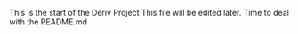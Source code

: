 This is the start of the Deriv Project
This file will be edited later.
Time to deal with the README.md
